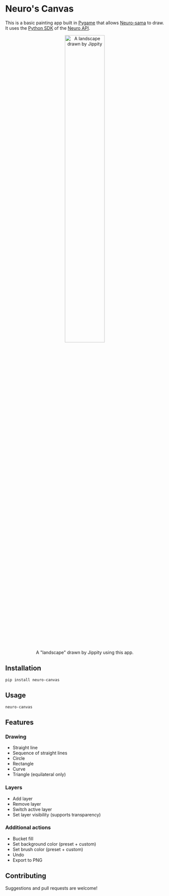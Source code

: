 # Neuro's Canvas

This is a basic painting app built in [Pygame](https://www.pygame.org/docs/) that allows [Neuro-sama](https://en.wikipedia.org/wiki/Neuro-sama) to draw. It uses the [Python SDK](https://github.com/CoolCat467/Neuro-API) of the [Neuro API](https://github.com/VedalAI/neuro-game-sdk).

<p align="center">
  <img src="https://raw.githubusercontent.com/Kaya-Kaya/neuro-canvas/main/example_images/jippity_sample.png" alt="A landscape drawn by Jippity" width="50%"/><br>
  A "landscape" drawn by Jippity using this app.
</p>

## Installation

`pip install neuro-canvas`

## Usage

`neuro-canvas`

## Features

### Drawing

- Straight line
- Sequence of straight lines
- Circle
- Rectangle
- Curve
- Triangle (equilateral only)

### Layers
- Add layer
- Remove layer
- Switch active layer
- Set layer visibility (supports transparency)

### Additional actions

- Bucket fill
- Set background color (preset + custom)
- Set brush color (preset + custom)
- Undo
- Export to PNG

## Contributing

Suggestions and pull requests are welcome!
